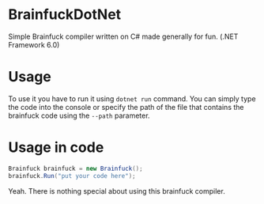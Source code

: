 # BrainfuckDotNet
Simple Brainfuck compiler written on C# made generally for fun. (.NET Framework 6.0)

# Usage
To use it you have to run it using `dotnet run` command.
You can simply type the code into the console or specify the path of the file that contains the brainfuck code using the `--path` parameter.

# Usage in code
```csharp
Brainfuck brainfuck = new Brainfuck();
brainfuck.Run("put your code here");
```
Yeah. There is nothing special about using this brainfuck compiler.